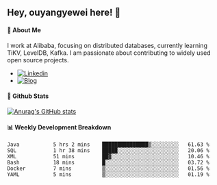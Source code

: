 ## Hey, ouyangyewei here! :wave:

#### :rocket: About Me
I work at Alibaba, focusing on distributed databases, currently learning TiKV, LevelDB, Kafka. I am passionate about contributing to widely used open source projects.

- [![Linkedin](https://img.shields.io/badge/LinkedIn-ouyangyewei-blue)](https://www.linkedin.com/in/ouyangyewei/)
- [![Blog](https://img.shields.io/badge/Blog-yeweiouyang-orange)](https://blog.csdn.net/yeweiouyang)

#### :star2: Github Stats
[![Anurag's GitHub stats](https://github-readme-stats.vercel.app/api?username=ouyangyewei&show_icons=true&cache_seconds=3600&theme=tokyonight)](https://github.com/anuraghazra/github-readme-stats)

#### :bar_chart: Weekly Development Breakdown
<!--START_SECTION:waka-->

```text
Java           5 hrs 2 mins    ███████████████▒░░░░░░░░░   61.63 %
SQL            1 hr 38 mins    █████░░░░░░░░░░░░░░░░░░░░   20.06 %
XML            51 mins         ██▓░░░░░░░░░░░░░░░░░░░░░░   10.46 %
Bash           18 mins         █░░░░░░░░░░░░░░░░░░░░░░░░   03.72 %
Docker         7 mins          ▒░░░░░░░░░░░░░░░░░░░░░░░░   01.56 %
YAML           5 mins          ▒░░░░░░░░░░░░░░░░░░░░░░░░   01.19 %
```

<!--END_SECTION:waka-->
